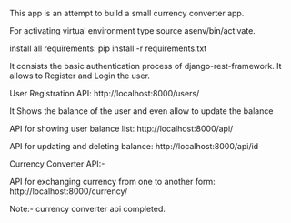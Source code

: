 This app is an attempt to build a small currency converter app.

For activating virtual environment type source asenv/bin/activate.

install all requirements: 
pip install -r requirements.txt


It consists the basic authentication process of django-rest-framework.
It allows to Register and Login the user.


User Registration API: http://localhost:8000/users/

It Shows the balance of the user and even allow to update the balance

API for showing user balance list: http://localhost:8000/api/

API for updating and deleting balance: http://localhost:8000/api/id

Currency Converter API:-

API for exchanging currency from one to another form: http://localhost:8000/currency/


Note:- currency converter api completed.
